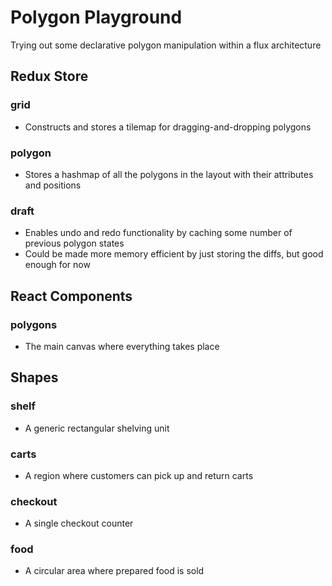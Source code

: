 # Polygon Playground

Trying out some declarative polygon manipulation within a flux architecture

## Redux Store

### grid
  - Constructs and stores a tilemap for dragging-and-dropping polygons

### polygon
  - Stores a hashmap of all the polygons in the layout with their attributes and positions

### draft
  - Enables undo and redo functionality by caching some number of previous polygon states
  - Could be made more memory efficient by just storing the diffs, but good enough for now

## React Components

### polygons

  - The main canvas where everything takes place

## Shapes

### shelf

  - A generic rectangular shelving unit

### carts

  - A region where customers can pick up and return carts

### checkout

  - A single checkout counter

### food

  - A circular area where prepared food is sold


